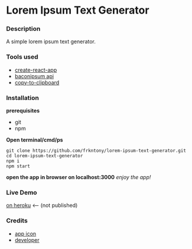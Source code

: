 # Lorem Ipsum Text Generator

### Description
A simple lorem ipsum text generator.


### Tools used
* [create-react-app](https://github.com/facebook/create-react-app)
* [baconipsum api](https://baconipsum.com/api/)
* [copy-to-clipboard](https://github.com/nkbt/react-copy-to-clipboard)


### Installation
**prerequisites**
* git
* npm

**Open terminal/cmd/ps**
```
git clone https://github.com/frkntony/lorem-ipsum-text-generator.git
cd lorem-ipsum-text-generator
npm i
npm start
```
**open the app in browser on localhost:3000**
*enjoy the app!*


### Live Demo
[on heroku]() <-- (not published)


### Credits
* [app icon](https://www.iconfinder.com/icons/103723/text_icon)
* [developer](https://github.com/frkntony)
